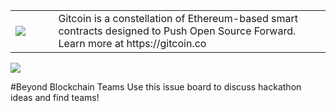 <table>
<td width=100>
<img src='https://github.com/gitcoinco/gitcoinco/blob/master/img/helmet.png'/>
</td>
<td width=800>
Gitcoin is a constellation of Ethereum-based smart contracts designed to Push Open Source Forward. Learn more at https://gitcoin.co
</td>
</table>

<img src="https://raw.githubusercontent.com/gitcoinco/beyondblockchainteams/master/img.jpg" />

#Beyond Blockchain Teams
Use this issue board to discuss hackathon ideas and find teams!
